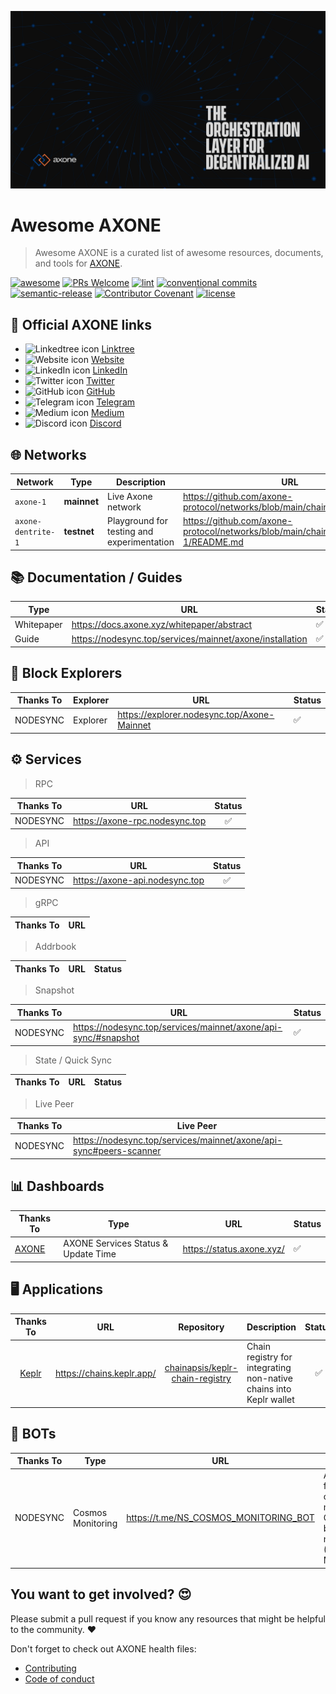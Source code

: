 [![axone github banner](https://raw.githubusercontent.com/axone-protocol/.github/main/profile/static/axone-banner.png)](https://axone.xyz)

# Awesome AXONE

> Awesome AXONE is a curated list of awesome resources, documents, and tools for [AXONE](https://axone.xyz).

[![awesome](https://cdn.rawgit.com/sindresorhus/awesome/d7305f38d29fed78fa85652e3a63e154dd8e8829/media/badge.svg)](https://axone.xyz/awesome)
[![PRs Welcome](https://img.shields.io/badge/PRs-welcome-brightgreen.svg?style=for-the-badge)](https://makeapullrequest.com)
[![lint](https://img.shields.io/github/actions/workflow/status/axone-protocol/awesome/lint.yml?label=Lint&style=for-the-badge&logo=github)](https://github.com/axone-protocol/awesome/actions/workflows/lint.yml)
[![conventional commits](https://img.shields.io/badge/Conventional%20Commits-1.0.0-yellow.svg?style=for-the-badge&logo=conventionalcommits)](https://conventionalcommits.org)
[![semantic-release](https://img.shields.io/badge/%20%20%F0%9F%93%A6%F0%9F%9A%80-semantic--release-e10079.svg?style=for-the-badge)](https://github.com/semantic-release/semantic-release)
[![Contributor Covenant](https://img.shields.io/badge/Contributor%20Covenant-2.1-4baaaa.svg?style=for-the-badge)](https://github.com/axone-protocol/.github/blob/main/CODE_OF_CONDUCT.md)
[![license](https://img.shields.io/badge/License-BSD_3--Clause-blue.svg?style=for-the-badge)](https://opensource.org/licenses/BSD-3-Clause)

## 💫 Official AXONE links

- <img
  src="assets/linktree.webp" alt="Linkedtree icon" style="width:15px;height:15px;"> [Linktree](https://linktr.ee/axonexyz)
- <img
  src="assets/website.webp" alt="Website icon" style="width:15px;height:15px;"> [Website](https://axone.xyz/)
- <img
  src="assets/linkedin.webp" alt="LinkedIn icon" style="width:15px;height:15px;"> [LinkedIn](https://www.linkedin.com/company/axone-protocol)
- <img
  src="assets/twitter.webp" alt="Twitter icon" style="width:15px;height:15px;"> [Twitter](https://x.com/axonexyz)
- <img
  src="assets/github.webp" alt="GitHub icon" style="width:15px;height:15px;"> [GitHub](https://github.com/axone-protocol)
- <img
  src="assets/telegram.webp" alt="Telegram icon" style="width:15px;height:15px;"> [Telegram](https://t.me/axonexyz)
- <img
  src="assets/medium.webp" alt="Medium icon" style="width:15px;height:15px;"> [Medium](https://blog.axone.xyz/)
- <img
  src="assets/discord.webp" alt="Discord icon" style="width:15px;height:15px;"> [Discord](https://discord.com/invite/axone)

## 🌐 Networks

| Network | Type | Description | URL | Status |
| ------- | ---- | ----------- | --- | ------ |
| `axone-1` | **mainnet** | Live Axone network | <https://github.com/axone-protocol/networks/blob/main/chains/1/README.md> | ✅ |
| `axone-dentrite-1` | **testnet** | Playground for testing and experimentation | <https://github.com/axone-protocol/networks/blob/main/chains/dentrite-1/README.md> | ✅ |

## 📚 Documentation / Guides

| Type       | URL                                          | Status | Thanks To                  |
| ---------- | -------------------------------------------- | ------ | -------------------------- |
| Whitepaper | <https://docs.axone.xyz/whitepaper/abstract> | ✅     | [AXONE](https://axone.xyz) |
| Guide | https://nodesync.top/services/mainnet/axone/installation | ✅ | [NODESYNC](https://nodesync.top) |

## 🔭 Block Explorers

| Thanks To | Explorer | URL | Status |
| --------- | -------- | --- | ------ |
| NODESYNC | Explorer | https://explorer.nodesync.top/Axone-Mainnet | ✅ |

## ⚙️ Services

> RPC

| Thanks To | URL | Status |
| :-------: | :-: | :----: |
| NODESYNC | https://axone-rpc.nodesync.top | ✅ |

> API

| Thanks To | URL | Status |
| :-------: | :-: | :----: |
| NODESYNC | https://axone-api.nodesync.top | ✅ |

> gRPC

| Thanks To | URL |
| --------- | --- |

> Addrbook

| Thanks To | URL | Status |
| --------- | --- | ------ |

> Snapshot

| Thanks To | URL | Status |
| --------- | --- | ------ |
| NODESYNC | https://nodesync.top/services/mainnet/axone/api-sync/#snapshot | ✅ |

> State / Quick Sync

| Thanks To | URL | Status |
| --------- | --- | ------ |

> Live Peer

| Thanks To | Live Peer |
| --------- | --------- |
| NODESYNC | https://nodesync.top/services/mainnet/axone/api-sync#peers-scanner |

## 📊 Dashboards

| Thanks To                  | Type                                | URL                         | Status |
| -------------------------- | ----------------------------------- | --------------------------- | ------ |
| [AXONE](https://axone.xyz) | AXONE Services Status & Update Time | <https://status.axone.xyz/> | ✅     |

## 🖥️ Applications

| Thanks To | URL | Repository | Description | Status |
| :-------: | :-: | :--------: | ----------- | :----: |
| [Keplr](https://www.keplr.app/) | <https://chains.keplr.app/> | [chainapsis/keplr-chain-registry](https://github.com/chainapsis/keplr-chain-registry) | Chain registry for integrating non-native chains into Keplr wallet | ✅ |

## 🤖 BOTs

| Thanks To | Type | URL | Description |
| --------- | ---- | --- | ----------- |
| NODESYNC | Cosmos Monitoring | https://t.me/NS_COSMOS_MONITORING_BOT | A powerful tool for comprehensive monitoring of Cosmos-based networks (Testnet and Mainnet) |

## You want to get involved? 😍

Please submit a pull request if you know any resources that might be helpful to the community. ❤️

Don't forget to check out AXONE health files:

- [Contributing](https://github.com/axone-protocol/.github/blob/main/CONTRIBUTING.md)
- [Code of conduct](https://github.com/axone-protocol/.github/blob/main/CODE_OF_CONDUCT.md)

